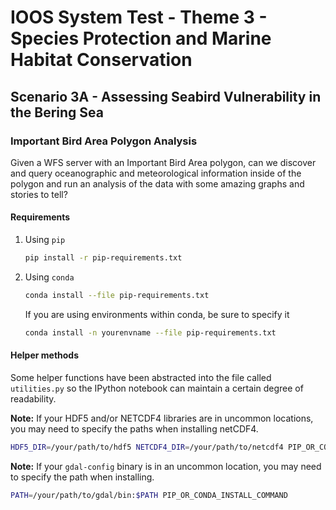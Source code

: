 # IOOS System Test - Theme 3 - Species Protection and Marine Habitat Conservation

## Scenario 3A - Assessing Seabird Vulnerability in the Bering Sea

### Important Bird Area Polygon Analysis

Given a WFS server with an Important Bird Area polygon, can we discover and query
oceanographic and meteorological information inside of the polygon and run
an analysis of the data with some amazing graphs and stories to tell?


#### Requirements

1. Using `pip`
    ```bash
    pip install -r pip-requirements.txt
    ```

2. Using `conda`
    ```bash
    conda install --file pip-requirements.txt
    ```
    If you are using environments within conda, be sure to specify it
    ```bash
    conda install -n yourenvname --file pip-requirements.txt
    ```

#### Helper methods

Some helper functions have been abstracted into the file called `utilities.py`
so the IPython notebook can maintain a certain degree of readability.


**Note:** If your HDF5 and/or NETCDF4 libraries are in uncommon locations, you
may need to specify the paths when installing netCDF4.
```bash
HDF5_DIR=/your/path/to/hdf5 NETCDF4_DIR=/your/path/to/netcdf4 PIP_OR_CONDA_INSTALL_COMMAND
```

**Note:** If your `gdal-config` binary is in an uncommon location, you may need
to specify the path when installing.
```bash
PATH=/your/path/to/gdal/bin:$PATH PIP_OR_CONDA_INSTALL_COMMAND
```
